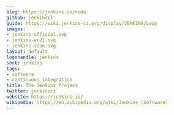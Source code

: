 ```yaml
---
blog: https://jenkins.io/node
github: jenkinsci
guide: https://wiki.jenkins-ci.org/display/JENKINS/Logo
images:
- jenkins-official.svg
- jenkins-ar21.svg
- jenkins-icon.svg
layout: default
logohandle: jenkins
sort: jenkins
tags:
- software
- continuous_integration
title: The Jenkins Project
twitter: jenkinsci
website: https://jenkins.io/
wikipedia: https://en.wikipedia.org/wiki/Jenkins_(software)
---
```

